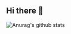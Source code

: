 ## Hi there 👋


![Anurag's github stats](https://github-readme-stats.vercel.app/api?username=AntoineKoiko&show_icons=true&theme=dracula&count_private=true)
<!--
**AntoineKoiko/AntoineKoiko** is a ✨ _special_ ✨ repository because its `README.md` (this file) appears on your GitHub profile.

Here are some ideas to get you started:

- 🔭 I’m currently working on ...
- 🌱 I’m currently learning ...
- 👯 I’m looking to collaborate on ...
- 🤔 I’m looking for help with ...
- 💬 Ask me about ...
- 📫 How to reach me: ...
- 😄 Pronouns: ...
- ⚡ Fun fact: ...
-->
